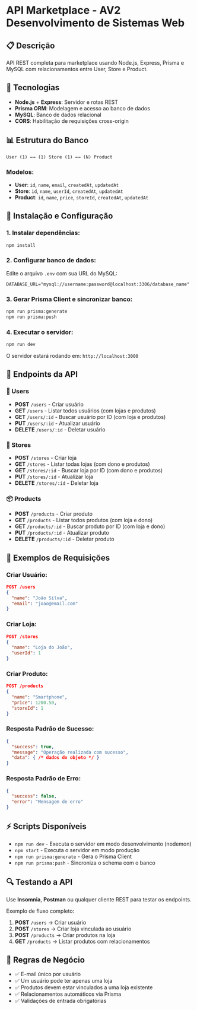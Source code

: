 # API Marketplace - AV2 Desenvolvimento de Sistemas Web

## 📋 Descrição
API REST completa para marketplace usando Node.js, Express, Prisma e MySQL com relacionamentos entre User, Store e Product.

## 🚀 Tecnologias
- **Node.js** + **Express**: Servidor e rotas REST
- **Prisma ORM**: Modelagem e acesso ao banco de dados
- **MySQL**: Banco de dados relacional
- **CORS**: Habilitação de requisições cross-origin

## 📊 Estrutura do Banco
```
User (1) ←→ (1) Store (1) ←→ (N) Product
```

### Modelos:
- **User**: `id`, `name`, `email`, `createdAt`, `updatedAt`
- **Store**: `id`, `name`, `userId`, `createdAt`, `updatedAt`
- **Product**: `id`, `name`, `price`, `storeId`, `createdAt`, `updatedAt`

## 🔧 Instalação e Configuração

### 1. Instalar dependências:
```bash
npm install
```

### 2. Configurar banco de dados:
Edite o arquivo `.env` com sua URL do MySQL:
```env
DATABASE_URL="mysql://username:password@localhost:3306/database_name"
```

### 3. Gerar Prisma Client e sincronizar banco:
```bash
npm run prisma:generate
npm run prisma:push
```

### 4. Executar o servidor:
```bash
npm run dev
```

O servidor estará rodando em: `http://localhost:3000`

## 📡 Endpoints da API

### 👤 Users
- **POST** `/users` - Criar usuário
- **GET** `/users` - Listar todos usuários (com lojas e produtos)
- **GET** `/users/:id` - Buscar usuário por ID (com loja e produtos)
- **PUT** `/users/:id` - Atualizar usuário
- **DELETE** `/users/:id` - Deletar usuário

### 🏪 Stores
- **POST** `/stores` - Criar loja
- **GET** `/stores` - Listar todas lojas (com dono e produtos)
- **GET** `/stores/:id` - Buscar loja por ID (com dono e produtos)
- **PUT** `/stores/:id` - Atualizar loja
- **DELETE** `/stores/:id` - Deletar loja

### 📦 Products
- **POST** `/products` - Criar produto
- **GET** `/products` - Listar todos produtos (com loja e dono)
- **GET** `/products/:id` - Buscar produto por ID (com loja e dono)
- **PUT** `/products/:id` - Atualizar produto
- **DELETE** `/products/:id` - Deletar produto

## 🧪 Exemplos de Requisições

### Criar Usuário:
```json
POST /users
{
  "name": "João Silva",
  "email": "joao@email.com"
}
```

### Criar Loja:
```json
POST /stores
{
  "name": "Loja do João",
  "userId": 1
}
```

### Criar Produto:
```json
POST /products
{
  "name": "Smartphone",
  "price": 1200.50,
  "storeId": 1
}
```

### Resposta Padrão de Sucesso:
```json
{
  "success": true,
  "message": "Operação realizada com sucesso",
  "data": { /* dados do objeto */ }
}
```

### Resposta Padrão de Erro:
```json
{
  "success": false,
  "error": "Mensagem de erro"
}
```

## ⚡ Scripts Disponíveis
- `npm run dev` - Executa o servidor em modo desenvolvimento (nodemon)
- `npm start` - Executa o servidor em modo produção
- `npm run prisma:generate` - Gera o Prisma Client
- `npm run prisma:push` - Sincroniza o schema com o banco

## 🔍 Testando a API
Use **Insomnia**, **Postman** ou qualquer cliente REST para testar os endpoints.

Exemplo de fluxo completo:
1. **POST** `/users` → Criar usuário
2. **POST** `/stores` → Criar loja vinculada ao usuário
3. **POST** `/products` → Criar produtos na loja
4. **GET** `/products` → Listar produtos com relacionamentos

## 📝 Regras de Negócio
- ✅ E-mail único por usuário
- ✅ Um usuário pode ter apenas uma loja
- ✅ Produtos devem estar vinculados a uma loja existente
- ✅ Relacionamentos automáticos via Prisma
- ✅ Validações de entrada obrigatórias
